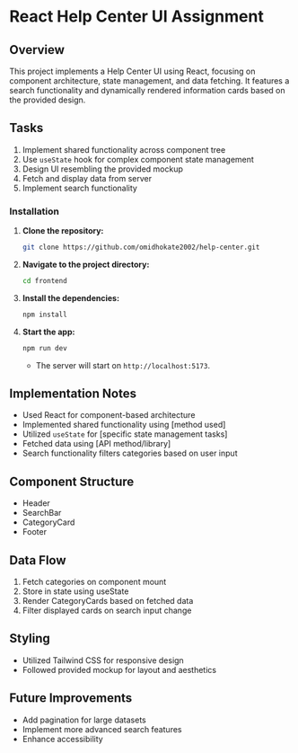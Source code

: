 # React Help Center UI Assignment

## Overview
This project implements a Help Center UI using React, focusing on component architecture, state management, and data fetching. It features a search functionality and dynamically rendered information cards based on the provided design.

## Tasks
1. Implement shared functionality across component tree
2. Use `useState` hook for complex component state management
3. Design UI resembling the provided mockup
4. Fetch and display data from server
5. Implement search functionality

### Installation

1. **Clone the repository:**

   ```bash
   git clone https://github.com/omidhokate2002/help-center.git
   ```

2. **Navigate to the project directory:**

   ```bash
   cd frontend
   ```

3. **Install the dependencies:**

   ```bash
   npm install
   ```

4. **Start the app:**

   ```bash
   npm run dev
   ```

   - The server will start on `http://localhost:5173`.

## Implementation Notes
- Used React for component-based architecture
- Implemented shared functionality using [method used]
- Utilized `useState` for [specific state management tasks]
- Fetched data using [API method/library]
- Search functionality filters categories based on user input

## Component Structure
- Header
- SearchBar
- CategoryCard
- Footer

## Data Flow
1. Fetch categories on component mount
2. Store in state using useState
3. Render CategoryCards based on fetched data
4. Filter displayed cards on search input change

## Styling
- Utilized Tailwind CSS for responsive design
- Followed provided mockup for layout and aesthetics

## Future Improvements
- Add pagination for large datasets
- Implement more advanced search features
- Enhance accessibility

